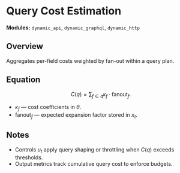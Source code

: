 # Query Cost Estimation

**Modules:** `dynamic_api`, `dynamic_graphql`, `dynamic_http`

## Overview

Aggregates per-field costs weighted by fan-out within a query plan.

## Equation

$$C(q) = \sum_{f \in q} \kappa_f \cdot \text{fanout}_f.$$

- $\kappa_f$ — cost coefficients in $\theta$.
- $\text{fanout}_f$ — expected expansion factor stored in $x_t$.

## Notes

- Controls $u_t$ apply query shaping or throttling when $C(q)$ exceeds
  thresholds.
- Output metrics track cumulative query cost to enforce budgets.
